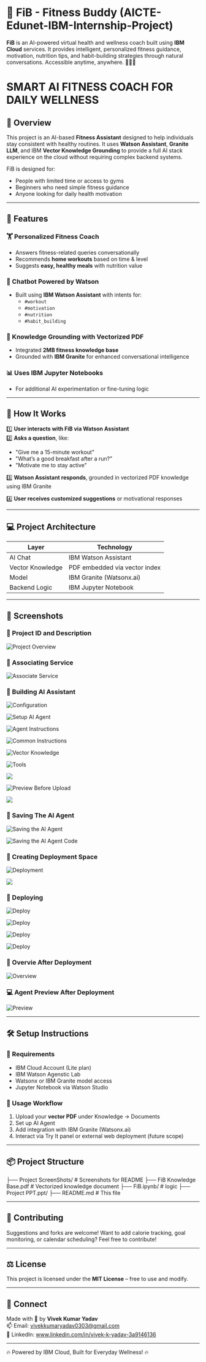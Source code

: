 # 🤖 FiB - Fitness Buddy (AICTE-Edunet-IBM-Internship-Project)

**FiB** is an AI-powered virtual health and wellness coach built using **IBM Cloud** services. It provides intelligent, personalized fitness guidance, motivation, nutrition tips, and habit-building strategies through natural conversations. Accessible anytime, anywhere. 🚀🏋️‍♂️

# **SMART AI FITNESS COACH FOR DAILY WELLNESS**

## **📌 Overview**
This project is an AI-based **Fitness Assistant** designed to help individuals stay consistent with healthy routines. It uses **Watson Assistant**, **Granite LLM**, and IBM **Vector Knowledge Grounding** to provide a full AI stack experience on the cloud without requiring complex backend systems.

FiB is designed for:
- People with limited time or access to gyms
- Beginners who need simple fitness guidance
- Anyone looking for daily health motivation

---

## **🚀 Features**

### **🏋️ Personalized Fitness Coach**
- Answers fitness-related queries conversationally
- Recommends **home workouts** based on time & level
- Suggests **easy, healthy meals** with nutrition value

### **💬 Chatbot Powered by Watson**
- Built using **IBM Watson Assistant** with intents for:
  - `#workout`
  - `#motivation`
  - `#nutrition`
  - `#habit_building`

### **📘 Knowledge Grounding with Vectorized PDF**
- Integrated **2MB fitness knowledge base**
- Grounded with **IBM Granite** for enhanced conversational intelligence

### **📊 Uses IBM Jupyter Notebooks**
- For additional AI experimentation or fine-tuning logic

---

## **📄 How It Works**

1️⃣ **User interacts with FiB via Watson Assistant**  
2️⃣ **Asks a question**, like:
- "Give me a 15-minute workout"
- "What’s a good breakfast after a run?"
- "Motivate me to stay active"

3️⃣ **Watson Assistant responds**, grounded in vectorized PDF knowledge using IBM Granite

4️⃣ **User receives customized suggestions** or motivational responses

---

## **💻 Project Architecture**

| Layer             | Technology                      |
|-------------------|---------------------------------|
| AI Chat           | IBM Watson Assistant            |
| Vector Knowledge  | PDF embedded via vector index   |
| Model             | IBM Granite (Watsonx.ai)        |
| Backend Logic     | IBM Jupyter Notebook            |

---

## **📸 Screenshots**

### 💬 Project ID and Description
![Project Overview](screenshots/project_id_and_desc.png)

### 💬 Associating Service
![Associate Service](screenshots/associated_service.png)

### 💬 Building AI Assistant
![Configuration](Project_ScreenShots/Config_Up_AI_Agent.png)

![Setup AI Agent](Project_ScreenShots/set_up_ai_agent.png)

![Agent Instructions](Project_ScreenShots/agent_instructions.png)

![Common Instructions](Project_ScreenShots/common_instruction.png)

![Vector Knowledge](Project_ScreenShots/fib_vector_knowledge.png)

![Tools](Project_ScreenShots/tool_selection.png)

![](Project_ScreenShotstool_selection-1.png)

![Preview Before Upload](Project_ScreenShots/Chat_with_fib-1.png)

![](Project_ScreenShots/Chat_with_fib-2.png)

### 💬 Saving The AI Agent
![Saving the AI Agent](Project_ScreenShots/Saving_the_AI_agent.png)

![Saving the AI Agent Code](Project_ScreenShots/saving_as_notebook.png)

### 📄 Creating Deployment Space
![Deployment](Project_ScreenShots/creating_deployment_space.png)

![](Project_ScreenShots/creating_deployment_space-1.png)

### 🧠 Deploying
![Deploy](Project_ScreenShots/Deploying_FiB-1.png)

![Deploy](Project_ScreenShots/Deploying_FiB-2.png)

![Deploy](Project_ScreenShots/Deploying_FiB-3.png)

![Deploy](Project_ScreenShots/Deploying_FiB-4.png)

### 🚀 Overvie After Deployment
![Overview](Project_ScreenShots/FiB_Over_View.png)

### 💻 Agent Preview After Deployment
![Preview](Project_ScreenShots/Agent_Preview_after_deployment.png)

---

## **🛠️ Setup Instructions**

### 🔴 Requirements
- IBM Cloud Account (Lite plan)
- IBM Watson Agenstic Lab
- Watsonx or IBM Granite model access
- Jupyter Notebook via Watson Studio
  
### 🧪 Usage Workflow
1. Upload your **vector PDF** under Knowledge → Documents
2. Set up AI Agent
3. Add integration with IBM Granite (Watsonx.ai)
4. Interact via Try It panel or external web deployment (future scope)

---

## **📦 Project Structure**
├── Project ScreenShots/ # Screenshots for README
├── FiB Knowledge Base.pdf # Vectorized knowledge document
├── FiB.ipynb/ # logic
├── Project PPT.ppt/ 
├── README.md # This file

---

## **📝 Contributing**
Suggestions and forks are welcome! Want to add calorie tracking, goal monitoring, or calendar scheduling? Feel free to contribute!

---

## **⚖️ License**
This project is licensed under the **MIT License** – free to use and modify.

---

## **🤝 Connect**
Made with 💙 by **Vivek Kumar Yadav**  
📫 Email: vivekkumaryadav0303@gmail.com  
🔗 LinkedIn: www.linkedin.com/in/vivek-k-yadav-3a9146136

---

🔥 Powered by IBM Cloud, Built for Everyday Wellness! 🔥
